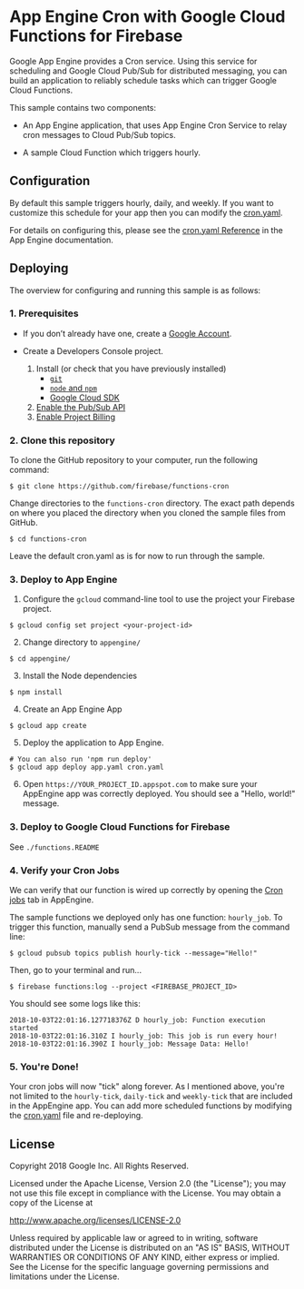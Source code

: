 # App Engine Cron with Google Cloud Functions for Firebase

Google App Engine provides a Cron service. Using this service for scheduling and
Google Cloud Pub/Sub for distributed messaging, you can build an application to
reliably schedule tasks which can trigger Google Cloud Functions.

This sample contains two components:

- An App Engine application, that uses App Engine Cron Service
  to relay cron messages to Cloud Pub/Sub topics.

- A sample Cloud Function which triggers hourly.

## Configuration

By default this sample triggers hourly, daily, and weekly. If you want to
customize this schedule for your app then you can modify the [cron.yaml](/appengine/cron.yaml).

For details on configuring this, please see the [cron.yaml Reference](https://cloud.google.com/appengine/docs/standard/python/config/cronref)
in the App Engine documentation.

## Deploying

The overview for configuring and running this sample is as follows:

### 1. Prerequisites

- If you don’t already have one, create a
  [Google Account](https://accounts.google.com/SignUp).

- Create a Developers Console project.
  1. Install (or check that you have previously installed)
     - [`git`](https://git-scm.com/downloads)
     - [`node` and `npm`](https://nodejs.org/en/)
     - [Google Cloud SDK](http://cloud.google.com/sdk/)
  2. [Enable the Pub/Sub API](https://console.cloud.google.com/flows/enableapi?apiid=pubsub&redirect=https://console.cloud.google.com)
  3. [Enable Project Billing](https://support.google.com/cloud/answer/6293499#enable-billing)

### 2. Clone this repository

To clone the GitHub repository to your computer, run the following command:

    $ git clone https://github.com/firebase/functions-cron

Change directories to the `functions-cron` directory. The exact path
depends on where you placed the directory when you cloned the sample files from
GitHub.

    $ cd functions-cron

Leave the default cron.yaml as is for now to run through the sample.

### 3. Deploy to App Engine

1. Configure the `gcloud` command-line tool to use the project your Firebase project.

```
$ gcloud config set project <your-project-id>
```

2. Change directory to `appengine/`

```
$ cd appengine/
```

3. Install the Node dependencies

```
$ npm install
```

4. Create an App Engine App

```
$ gcloud app create
```

5. Deploy the application to App Engine.

```
# You can also run 'npm run deploy'
$ gcloud app deploy app.yaml cron.yaml
```

6. Open `https://YOUR_PROJECT_ID.appspot.com` to make sure your AppEngine app
   was correctly deployed. You should see a "Hello, world!" message.

### 3. Deploy to Google Cloud Functions for Firebase

See `./functions.README`

### 4. Verify your Cron Jobs

We can verify that our function is wired up correctly by opening the [Cron jobs](https://console.cloud.google.com/appengine/cronjobs) tab in AppEngine.

The sample functions we deployed only has one function: `hourly_job`. To trigger
this function, manually send a PubSub message from the command line:

```shell
$ gcloud pubsub topics publish hourly-tick --message="Hello!"
```

Then, go to your terminal and run...

```shell
$ firebase functions:log --project <FIREBASE_PROJECT_ID>
```

You should see some logs like this:

```
2018-10-03T22:01:16.127718376Z D hourly_job: Function execution started
2018-10-03T22:01:16.310Z I hourly_job: This job is run every hour!
2018-10-03T22:01:16.390Z I hourly_job: Message Data: Hello!
```

### 5. You're Done!

Your cron jobs will now "tick" along forever. As I mentioned above, you're not
limited to the `hourly-tick`, `daily-tick` and `weekly-tick` that are included
in the AppEngine app. You can add more scheduled functions by modifying the [cron.yaml](/appengine/cron.yaml) file and re-deploying.

## License

Copyright 2018 Google Inc. All Rights Reserved.

Licensed under the Apache License, Version 2.0 (the "License");
you may not use this file except in compliance with the License.
You may obtain a copy of the License at

http://www.apache.org/licenses/LICENSE-2.0

Unless required by applicable law or agreed to in writing, software
distributed under the License is distributed on an "AS IS" BASIS,
WITHOUT WARRANTIES OR CONDITIONS OF ANY KIND, either express or implied.
See the License for the specific language governing permissions and
limitations under the License.
